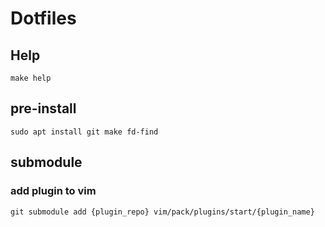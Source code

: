 # Dotfiles
## Help
```
make help
```

## pre-install
```
sudo apt install git make fd-find
```

## submodule
### add plugin to vim
```
git submodule add {plugin_repo} vim/pack/plugins/start/{plugin_name}
```
